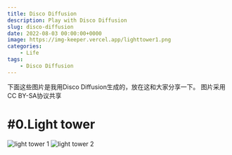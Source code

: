 ```yaml
---
title: Disco Diffusion
description: Play with Disco Diffusion
slug: disco-diffusion
date: 2022-08-03 00:00:00+0000
image: https://img-keeper.vercel.app/lighttower1.png
categories:
    - Life
tags:
    - Disco Diffusion
---
```

下面这些图片是我用Disco Diffusion生成的，放在这和大家分享一下。
图片采用 CC BY-SA协议共享

# #0.Light tower
![light tower 1](https://img-keeper.vercel.app/lighttower1.png)
![light tower 2](https://img-keeper.vercel.app/lighttower2.png)